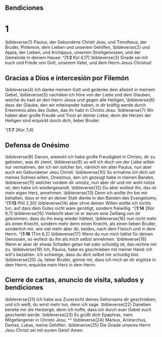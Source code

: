 ## Bendiciones
# 1
\bibleverse{1} Paulus, der Gebundene Christi Jesu, und Timotheus, der Bruder, Philemon, dem Lieben und unserem Gehilfen, \bibleverse{2} und Appia, der Lieben, und Archippus, unserem Streitgenossen, und der Gemeinde in deinem Hause: ^[**1:2** Kol 4,17] \bibleverse{3} Gnade sei mit euch und Friede von Gott, unserem Vater, und dem Herrn Jesus Christus! 




## Gracias a Dios e intercesión por Filemón
\bibleverse{4} Ich danke meinem Gott und gedenke dein allezeit in meinem Gebet, \bibleverse{5} nachdem ich höre von der Liebe und dem Glauben, welche du hast an den Herrn Jesus und gegen alle Heiligen, \bibleverse{6} dass der Glaube, den wir miteinander haben, in dir kräftig werde durch Erkenntnis alles des Guten, das ihr habt in Christo Jesu. \bibleverse{7} Wir haben aber große Freude und Trost an deiner Liebe; denn die Herzen der Heiligen sind erquickt durch dich, lieber Bruder. 

^[**1:7** 2Kor 7,4] 


## Defensa de Onésimo
\bibleverse{8} Darum, wiewohl ich habe große Freudigkeit in Christo, dir zu gebieten, was dir ziemt, \bibleverse{9} so will ich doch um der Liebe willen nur vermahnen, der ich ein solcher bin, nämlich ein alter Paulus, nun aber auch ein Gebundener Jesu Christi. \bibleverse{10} So ermahne ich dich um meines Sohnes willen, Onesimus, den ich gezeugt habe in meinen Banden, \bibleverse{11} welcher vordem dir unnütz, nun aber dir und mir wohl nütze ist; den habe ich wiedergesandt. \bibleverse{12} Du aber wollest ihn, das ist mein eigen Herz, annehmen. \bibleverse{13} Denn ich wollte ihn bei mir behalten, dass er mir an deiner Statt diente in den Banden des Evangeliums; ^[**1:13** Phil 2,30] \bibleverse{14} aber ohne deinen Willen wollte ich nichts tun, auf dass dein Gutes nicht wäre genötigt, sondern freiwillig. ^[**1:14** 2Kor 9,7] \bibleverse{15} Vielleicht aber ist er darum eine Zeitlang von dir gekommen, dass du ihn ewig wieder hättest, \bibleverse{16} nun nicht mehr als einen Knecht, sondern mehr denn einen Knecht, als einen lieben Bruder, sonderlich mir, wie viel mehr aber dir, beides, nach dem Fleisch und in dem Herrn. ^[**1:16** 1Tim 6,2] \bibleverse{17} Wenn du nun mich hältst für deinen Genossen, so wollest du ihn als mich selbst annehmen. \bibleverse{18} Wenn er aber dir etwas Schaden getan hat oder schuldig ist, das rechne mir zu. \bibleverse{19} Ich, Paulus, habe es geschrieben mit meiner Hand: Ich will's bezahlen. Ich schweige, dass du dich selbst mir schuldig bist. \bibleverse{20} Ja, lieber Bruder, gönne mir, dass ich mich an dir ergötze in dem Herrn; erquicke mein Herz in dem Herrn. 


  

## Cierre de cartas, anuncio de visita, saludos y bendiciones
\bibleverse{21} Ich habe aus Zuversicht deines Gehorsams dir geschrieben; und ich weiß, du wirst mehr tun, denn ich sage. \bibleverse{22} Daneben bereite mir die Herberge; denn ich hoffe, dass ich durch euer Gebet euch geschenkt werde. \bibleverse{23} Es grüßt dich Epaphras, mein Mitgefangener in Christo Jesu, ^^ \bibleverse{24} Markus, Aristarchus, Demas, Lukas, meine Gehilfen. \bibleverse{25} Die Gnade unseres Herrn Jesu Christi sei mit eurem Geist! Amen.